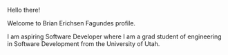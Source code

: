 Hello there!

Welcome to Brian Erichsen Fagundes profile.

I am aspiring Software Developer where I am a grad student of engineering in Software Development from the University of Utah.

<!---
BrianErichsen/BrianErichsen is a ✨ special ✨ repository because its `README.md` (this file) appears on your GitHub profile.
You can click the Preview link to take a look at your changes.
--->
